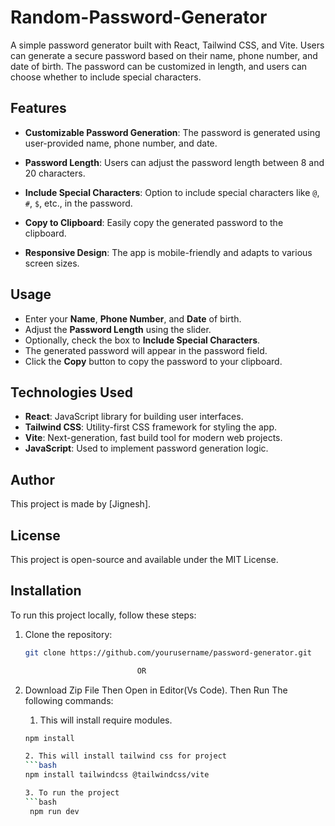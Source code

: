 # Random-Password-Generator


A simple password generator built with React, Tailwind CSS, and Vite. Users can generate a secure password based on their name, phone number, and date of birth. The password can be customized in length, and users can choose whether to include special characters.

## Features

- **Customizable Password Generation**: The password is generated using user-provided name, phone number, and date.

- **Password Length**: Users can adjust the password length between 8 and 20 characters.

- **Include Special Characters**: Option to include special characters like `@`, `#`, `$`, etc., in the password.

- **Copy to Clipboard**: Easily copy the generated password to the clipboard.

- **Responsive Design**: The app is mobile-friendly and adapts to various screen sizes.


## Usage

- Enter your **Name**, **Phone Number**, and **Date** of birth.
- Adjust the **Password Length** using the slider.
- Optionally, check the box to **Include Special Characters**.
- The generated password will appear in the password field.
- Click the **Copy** button to copy the password to your clipboard.

## Technologies Used

- **React**: JavaScript library for building user interfaces.
- **Tailwind CSS**: Utility-first CSS framework for styling the app.
- **Vite**: Next-generation, fast build tool for modern web projects.
- **JavaScript**: Used to implement password generation logic.

## Author

This project is made by [Jignesh].

## License

This project is open-source and available under the MIT License.


## Installation

To run this project locally, follow these steps:

1. Clone the repository:

   ```bash
   git clone https://github.com/yourusername/password-generator.git

                            OR
2. Download Zip File Then Open in Editor(Vs Code).
    Then Run The following commands: 
    1. This will install require modules.
      ```bash
      npm install

    2. This will install tailwind css for project
      ```bash
      npm install tailwindcss @tailwindcss/vite 

    3. To run the project
      ```bash
       npm run dev
